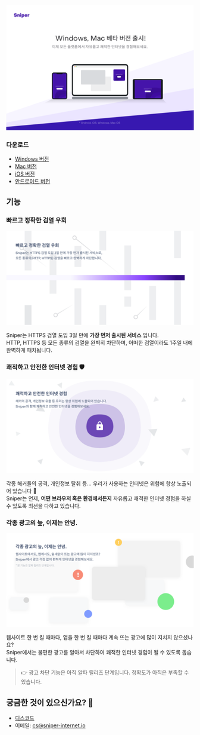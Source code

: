 ![Sniper Desktop App](images/intro.png)

### 다운로드

* [Windows 버전](https://github.com/sniper-internet/Sniper-desktop-release/releases/download/v0.0.21/Sniper-desktop-Setup-0.0.21.exe)
* [Mac 버전](https://github.com/sniper-internet/Sniper-desktop-release/releases/download/v0.0.21/Sniper-0.0.21.dmg)
* [iOS 버전](https://apps.apple.com/kr/app/sniper/id1457153640)
* [안드로이드 버전](https://play.google.com/store/apps/details?id=i.hate.sni.bypasssni)


## 기능

### 빠르고 정확한 검열 우회

![feature-1](images/feature-1.png)

Sniper는 HTTPS 검열 도입 3일 만에 **가장 먼저 출시된 서비스** 입니다.<br/>
HTTP, HTTPS 등 모든 종류의 검열을 완벽히 차단하며, 어떠한 검열이라도 1주일 내에 완벽하게 패치됩니다.



### 쾌적하고 안전한 인터넷 경험 🛡️

![feature-2](images/feature-2.png)

각종 해커들의 공격, 개인정보 탈취 등… 우리가 사용하는 인터넷은 위험에 항상 노출되어 있습니다 👀<br/>
Sniper는 언제, **어떤 브라우저 혹은 환경에서든지** 자유롭고 쾌적한 인터넷 경험을 하실 수 있도록 최선을 다하고 있습니다.



### 각종 광고의 늪, 이제는 안녕.

![feature-3](images/feature-3.png)

웹사이트 한 번 킬 때마다, 앱을 한 번 킬 때마다 계속 뜨는 광고에 많이 지치지 않으셨나요?<br/>
Sniper에서는 불편한 광고를 알아서 차단하여 쾌적한 인터넷 경험이 될 수 있도록 돕습니다.

> 👉 광고 차단 기능은 아직 알파 릴리즈 단계입니다. 정확도가 아직은 부족할 수 있습니다.



## 궁금한 것이 있으신가요? 🤔

* [디스코드](discord.gg/4HTbJEw)
* 이메일: cs@sniper-internet.io
